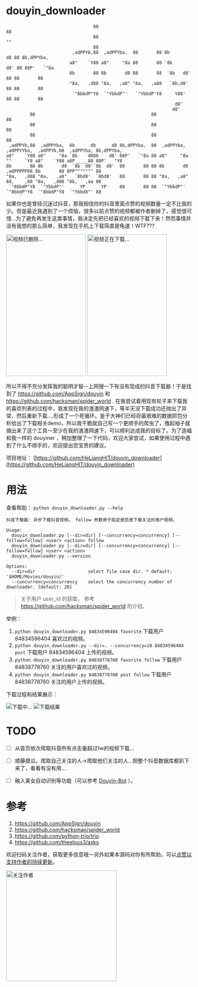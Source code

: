# douyin_downloader

```univers.flf
                                 88                                     88
                                 88                                     ""
                                 88
                         ,adPPYb,88  ,adPPYba,  88       88 8b       d8 88 8b,dPPYba,
                        a8"    `Y88 a8"     "8a 88       88 `8b     d8' 88 88P'   `"8a
                        8b       88 8b       d8 88       88  `8b   d8'  88 88       88
                        "8a,   ,d88 "8a,   ,a8" "8a,   ,a88   `8b,d8'   88 88       88
                         `"8bbdP"Y8  `"YbbdP"'   `"YbbdP'Y8     Y88'    88 88       88
                                                                d8'
                                                               d8'
         88                                            88                                 88
         88                                            88                                 88
         88                                            88                                 88
 ,adPPYb,88  ,adPPYba,  8b      db      d8 8b,dPPYba,  88  ,adPPYba,  ,adPPYYba,  ,adPPYb,88  ,adPPYba, 8b,dPPYba,
a8"    `Y88 a8"     "8a `8b    d88b    d8' 88P'   `"8a 88 a8"     "8a ""     `Y8 a8"    `Y88 a8P_____88 88P'   "Y8
8b       88 8b       d8  `8b  d8'`8b  d8'  88       88 88 8b       d8 ,adPPPPP88 8b       88 8PP""""""" 88
"8a,   ,d88 "8a,   ,a8"   `8bd8'  `8bd8'   88       88 88 "8a,   ,a8" 88,    ,88 "8a,   ,d88 "8b,   ,aa 88
 `"8bbdP"Y8  `"YbbdP"'      YP      YP     88       88 88  `"YbbdP"'  `"8bbdP"Y8  `"8bbdP"Y8  `"Ybbd8"' 88
```

如果你也是曾经沉迷过抖音，那我相信你的抖音里面点赞的视频数量一定不比我的少。但是最近我遇到了一个烦恼，很多以前点赞的视频都被作者删掉了，感觉很可惜...为了避免再发生这类事情，我决定先把已经喜欢的视频下载下来！然而事情并没有我想的那么简单，我发现在手机上下载简直是龟速！WTF???

<img src="./img/deleted.jpg" width = "216" height = "384" alt="视频已删除..." /> <img src="./img/timeout.jpg" width = "216" height = "384" alt="视频正在下载..." />

所以不得不充分发挥我的聪明才智--上网搜一下有没有现成的抖音下载器！于是找到了 https://github.com/AppSign/douyin 和 https://github.com/hacksman/spider_world . 在我尝试着用现有轮子来下载我的喜欢列表的过程中，我发现在我的渣渣网速下，等半天没下载成功还抛出了异常，然后重新下载....形成了一个死循环。鉴于大神们已经将最艰难的数据抓包分析给出了下载相关demo，所以我干脆就自己写一个更顺手的爬虫了，撸起袖子就搞出来了这个工具～至少在我的渣渣网速下，可以顺利达成我的目标了。为了造福和我一样的 douyiner ，稍加整理了一下代码，欢迎大家尝试，如果使用过程中遇到了什么不顺手的，欢迎提出您宝贵的建议。

项目地址： [https://github.com/HeLiangHIT/douyin_downloader](https://github.com/HeLiangHIT/douyin_downloader)


# 用法

查看帮助： `python douyin_downloader.py --help`

```
抖音下载器: 异步下载抖音视频。 follow 参数用于指定是否是下载关注的用户视频。

Usage:
  douyin_downloader.py [--dir=dir] [--concurrency=concurrency] [--follow=follow] <user> <action> follow
  douyin_downloader.py [--dir=dir] [--concurrency=concurrency] [--follow=follow] <user> <action>
  douyin_downloader.py --version

Options:
  --dir=dir                    select file save dir. * default: '$HOME/Movies/douyin/'
  --concurrency=concurrency    select the concurrency number of downloader. [default: 20]
```
> 关于用户 user_id 的获取， 参考 https://github.com/hacksman/spider_world 的介绍。


举例：

1. `python douyin_downloader.py 84834596404 favorite` 下载用户 84834596404 喜欢过的视频。
2. `python douyin_downloader.py --dir=. --concurrency=10 84834596404 post` 下载用户 84834596404 上传的视频。
3. `python douyin_downloader.py 84838778760 favorite follow` 下载用户 84838778760 关注的用户喜欢过的视频。
4. `python douyin_downloader.py 84838778760 post follow` 下载用户 84838778760 关注的用户上传的视频。


下载过程和结果展示：

![下载中...](img/downloading.png)
![下载结果](img/result.png)


# TODO

* [ ] 从首页依次爬取抖音所有点击量超过1w的视频下载...
* [ ] 顺藤摸瓜，爬取自己关注的人->爬取他们关注的人...把整个抖音数据库都扒下来了，看看有没有用...
* [ ] 融入美女自动识别等功能（可以参考 [Douyin-Bot](https://github.com/wangshub/Douyin-Bot) ）。


# 参考

1. https://github.com/AppSign/douyin
2. https://github.com/hacksman/spider_world
3. https://github.com/python-trio/trio
4. https://github.com/theelous3/asks


欢迎扫码关注作者，获取更多信息哦～另外如果本源码对你有所帮助，可以[点赞以支持作者的持续更新](./img/URgood.jpg)。

<img src="./img/owner.jpg" width = "300" height = "300" alt="关注作者" align="center" />






